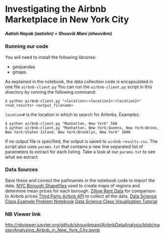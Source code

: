 # Investigating the Airbnb Marketplace in New York City
##### Aatish Nayak (aatishn) + Shouvik Mani (shouvikm)

### Running our code
You will need to install the following libraries:
- geopandas
- gmaps

As explained in the notebook, the data collection code is encapsulated in one file `airbnb-client.py`
You can run the `airbnb-client.py` script in this directory by running the following command:
```
$ python airbnb-client.py "<location>:<location1>:<location2>" <num_results> <output_filename>
```
`location#` is the location in which to search for Airbnbs.
Examples:
```
$ python airbnb-client.py "Manhattan, New York" 500
$ python airbnb-client.py "Manhattan, New York:Queens, New York:Bronx, New York:Staten Island, New York:Brooklyn, New York" 1000
```
If no output file is specified, the output is saved to `airbnb-results.csv`.
The script also uses `params.txt` that contains a new line separated list of parameters to extract for each listing. Take a look at our `params.txt` to see what we extract.

### Data Sources
Save these and correct the pathnames in the notebook code to import the data.
[NYC Borough Shapefiles](http://www1.nyc.gov/assets/planning/download/zip/data-maps/open-data/nybb_16d.zip) used to create maps of regions and determine mean prices for each borough.
[Zillow Rent Data](http://files.zillowstatic.com/research/public/Neighborhood/Neighborhood_MedianRentalPrice_1Bedroom.csv) for comparison to Airbnb prices
[Third Party Airbnb API](http://airbnbapi.org/) to collect all the data.
[Data Science Class Example Problem Notebook](http://datasciencecourse.org/Data%20Science%20Walkthrough.ipynb)
[Data Science Class Visualization Tutorial](http://datasciencecourse.org/Visualization.ipynb)

### NB Viewer link
http://nbviewer.jupyter.org/github/shouvikmani/AirbnbDataAnalysis/blob/master/Analyzing_Airbnb_in_New_York_City.ipynb
